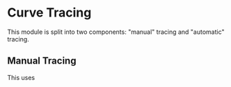 # Curve Tracing

This module is split into two components: "manual" tracing and "automatic" tracing. 

## Manual Tracing

This uses 
